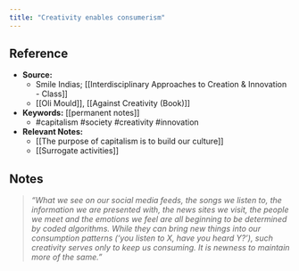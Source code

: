 ```yaml
---
title: "Creativity enables consumerism"
---
```

## Reference
- **Source:** 
	- Smile Indias; [[Interdisciplinary Approaches to Creation & Innovation - Class]]
	- [[Oli Mould]], [[Against Creativity (Book)]]
- **Keywords:** [[permanent notes]]
	- #capitalism #society #creativity #innovation 
- **Relevant Notes:**
	- [[The purpose of capitalism is to build our culture]]
	- [[Surrogate activities]]
## Notes
> _“What we see on our social media feeds, the songs we listen to, the information we are presented with, the news sites we visit, the people we meet and the emotions we feel are all beginning to be determined by coded algorithms. While they can bring new things into our consumption patterns (‘you listen to X, have you heard Y?’), such creativity serves only to keep us consuming. It is newness to maintain more of the same.”_